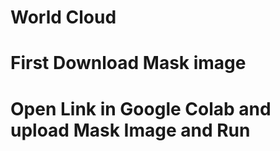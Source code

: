 # World Cloud

# First Download Mask image 

# Open Link in Google Colab and upload Mask Image and Run
